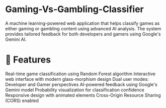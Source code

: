 # Gaming-Vs-Gambling-Classifier
A machine learning-powered web application that helps classify games as either gaming or gambling content using advanced AI analysis. The system provides tailored feedback for both developers and gamers using Google's Gemini AI.

# 🌟 Features

 Real-time game classification using Random Forest algorithm
 Interactive web interface with modern glass-morphism design
 Dual user modes: Developer and Gamer perspectives
 AI-powered feedback using Google's Gemini model
 Probability visualization for classification confidence
 Responsive design with animated elements
 Cross-Origin Resource Sharing (CORS) enabled
